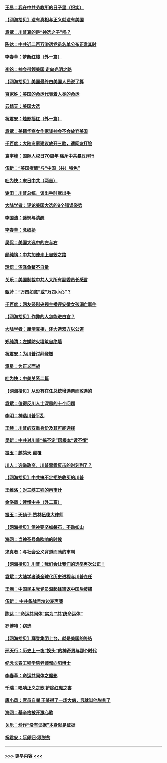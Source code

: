#### [王易：我在中共劳教所的日子里（纪实）](../pages/nsc993/n12623303.md?t=12161251) 
#### [【网海拾贝】没有真相与正义就没有美国](../pages/nsc993/n12621885.md?t=12161251) 
#### [袁斌：川普真的是“神选之子”吗？](../pages/nsc993/n12621749.md?t=12161251) 
#### [陈达：中共近二百万渗透党员名单公布正逢其时](../pages/nsc993/n12620870.md?t=12161251) 
#### [李春草：梦断红楼（外一篇）](../pages/nsc993/n12619122.md?t=12161251) 
#### [李铭：神会带领美国 走向光明之路](../pages/nsc993/n12618584.md?t=12161251) 
#### [【网海拾贝】美国最终由美国人民说了算](../pages/nsc993/n12617255.md?t=12161251) 
#### [百家姓：美国的命运代表着人类的命运](../pages/nsc993/n12615838.md?t=12161251) 
#### [云鹤天：美国大选](../pages/nsc993/n12615994.md?t=12161251) 
#### [祝君安：烛影摇红（外一篇）](../pages/nsc993/n12615975.md?t=12161251) 
#### [袁斌：美籍华裔女作家谈神会不会放弃美国](../pages/nsc993/n12615263.md?t=12161251) 
#### [千百度：大陆专家建议放开三胎，遭网友打脸](../pages/nsc993/n12614456.md?t=12161251) 
#### [袁宇峰：国际人权日70周年 痛斥中共暴政罪行](../pages/nsc993/n12611965.md?t=12161251) 
#### [伍新：“美国疫情”与“中国（共）特色”](../pages/nsc993/n12611463.md?t=12161251) 
#### [吐为快：末日中共（两首）](../pages/nsc993/n12611461.md?t=12161251) 
#### [谢田：川普总统，该出手时就出手](../pages/nsc993/n12610905.md?t=12161251) 
#### [大陆学者：评论美国大选的9个错误姿势](../pages/nsc993/n12609586.md?t=12161251) 
#### [李国涛：迷惘与清醒](../pages/nsc993/n12607532.md?t=12161251) 
#### [李春草：念奴娇](../pages/nsc993/n12607083.md?t=12161251) 
#### [吴侃：美国大选中的左与右](../pages/nsc993/n12607054.md?t=12161251) 
#### [颜纯钩：中共加速走上自毁之路](../pages/nsc993/n12606473.md?t=12161251) 
#### [理悟：沼泽鱼鳖不自量](../pages/nsc993/n12606454.md?t=12161251) 
#### [关乐：美国制裁中共人大所有副委员长感言](../pages/nsc993/n12606442.md?t=12161251) 
#### [甄莳：“万四如意”或“万四小心”？](../pages/nsc993/n12606091.md?t=12161251) 
#### [千百度：网友怒怼央视主播评安徽女孩溺亡事件](../pages/nsc993/n12605370.md?t=12161251) 
#### [【网海拾贝】作弊的人怎能进白宫？](../pages/nsc993/n12603546.md?t=12161251) 
#### [大陆学者：厘清真相，还大选双方以公道](../pages/nsc993/n12603475.md?t=12161251) 
#### [郑纯清：左媒防火墙筑自绝墙](../pages/nsc993/n12602226.md?t=12161251) 
#### [祝君安：为川普讨拜登檄](../pages/nsc993/n12602199.md?t=12161251) 
#### [潭星：为正义而战](../pages/nsc993/n12600926.md?t=12161251) 
#### [吐为快：中美关系二篇](../pages/nsc993/n12600908.md?t=12161251) 
#### [【网海拾贝】从没有在任总统增选票而败选的](../pages/nsc993/n12600435.md?t=12161251) 
#### [袁斌：值得反川人士深思的十个问题](../pages/nsc993/n12600332.md?t=12161251) 
#### [李明：神选川普平乱](../pages/nsc993/n12599751.md?t=12161251) 
#### [王赫：川普的双重身份及其可能选择](../pages/nsc993/n12599723.md?t=12161251) 
#### [吴新：中共对川普“搞不定”因根本“读不懂”](../pages/nsc993/n12599502.md?t=12161251) 
#### [振玉：鹧鸪天‧颠覆](../pages/nsc993/n12599494.md?t=12161251) 
#### [川人：选举政变，川普雷霆反击的时刻到了？](../pages/nsc993/n12599291.md?t=12161251) 
#### [【网海拾贝】中共搞不定拒绝收买的川普](../pages/nsc993/n12598955.md?t=12161251) 
#### [王维洛：对三峡工程的再审计](../pages/nsc993/n12598436.md?t=12161251) 
#### [金浴凤：读懂中共（外二篇）](../pages/nsc993/n12597943.md?t=12161251) 
#### [振玉：天仙子‧赞林伍德大律师](../pages/nsc993/n12597929.md?t=12161251) 
#### [【网海拾贝】信神要坚如磐石，不动如山](../pages/nsc993/n12597901.md?t=12161251) 
#### [海网：当神圣号角吹响的时候](../pages/nsc993/n12595891.md?t=12161251) 
#### [求真者：与社会公义背道而驰的审判](../pages/nsc993/n12595868.md?t=12161251) 
#### [【网海拾贝】川普：我们会让我们的选举再次公正！](../pages/nsc993/n12594930.md?t=12161251) 
#### [袁斌：大陆学者谈全球化历史进程与川普连任](../pages/nsc993/n12594690.md?t=12161251) 
#### [王涵：中国民主党党员温起锋遣返中国后被捕](../pages/nsc993/n12594540.md?t=12161251) 
#### [伍新： 中共备战号坟边哀声嚎](../pages/nsc993/n12593086.md?t=12161251) 
#### [陈达：“命运共同体”实为“‘共’统命运体”](../pages/nsc993/n12590865.md?t=12161251) 
#### [罗博特：窃选](../pages/nsc993/n12590619.md?t=12161251) 
#### [【网海拾贝】拜登集团上台，就是美国的终结](../pages/nsc993/n12589725.md?t=12161251) 
#### [邢天行：历史上一夜“换头”的神奇男与那个时代](../pages/nsc993/n12589424.md?t=12161251) 
#### [纪念长春工程学院老师邹向阳博士](../pages/nsc993/n12585390.md?t=12161251) 
#### [李春草：命运共同体之魔影](../pages/nsc993/n12585026.md?t=12161251) 
#### [千瑞：唱响正义之歌 铲除红魔之害](../pages/nsc993/n12585002.md?t=12161251) 
#### [唐小风：官员自嘲 王某得了一场大病，我就叫他脱贫了](../pages/nsc993/n12584981.md?t=12161251) 
#### [海网：基辛格被开激心歌](../pages/nsc993/n12584946.md?t=12161251) 
#### [关乐：炒作“没有证据”本身就是证据](../pages/nsc993/n12583146.md?t=12161251) 
#### [祝君安：阮郎归‧颂脱贫](../pages/nsc993/n12583119.md?t=12161251) 

----
#### [ >>> 更早内容 <<< ](../indexes/nsc993-earlier.md)
